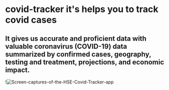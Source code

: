 # covid-tracker it's helps you to track covid cases
## It gives us accurate and proficient data with valuable coronavirus (COVID-19) data summarized by confirmed cases, geography, testing and treatment, projections, and economic impact.
!![Screen-captures-of-the-HSE-Covid-Tracker-app](https://user-images.githubusercontent.com/53190535/135607685-cffac5c9-f18d-4974-a218-86917e7a9d5f.png)
